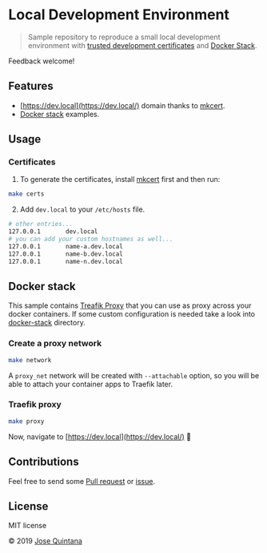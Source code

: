 # Local Development Environment

> Sample repository to reproduce a small local development environment with [trusted development certificates](https://github.com/FiloSottile/mkcert) and [Docker Stack](https://docs.docker.com/engine/reference/commandline/stack/).

Feedback welcome!

## Features

- [https://dev.local](https://dev.local/) domain thanks to [mkcert](https://github.com/FiloSottile/mkcert).
- [Docker stack](https://docs.docker.com/engine/reference/commandline/stack/) examples.

## Usage

### Certificates

1. To generate the certificates, install [mkcert](https://github.com/FiloSottile/mkcert) first and then run:

```sh
make certs
```

2. Add `dev.local` to your `/etc/hosts` file.

```sh
# other entries...
127.0.0.1		dev.local
# you can add your custom hostnames as well...
127.0.0.1		name-a.dev.local
127.0.0.1		name-b.dev.local
127.0.0.1		name-n.dev.local
```

## Docker stack

This sample contains [Treafik Proxy](https://github.com/containous/traefik) that you can use as proxy across your docker containers.
If some custom configuration is needed take a look into [docker-stack](./docker-stack) directory. 

### Create a proxy network

```sh
make network
```

A `proxy_net` network will be created with `--attachable` option, so you will be able to attach your container apps to Traefik later.

### Traefik proxy

```sh
make proxy
```

Now, navigate to [https://dev.local](https://dev.local/) :tada:

## Contributions

Feel free to send some [Pull request](https://github.com/joseluisq/local-dev-env/pulls) or [issue](https://github.com/joseluisq/local-dev-env/issues).

## License
MIT license

© 2019 [Jose Quintana](https://git.io/joseluisq)
